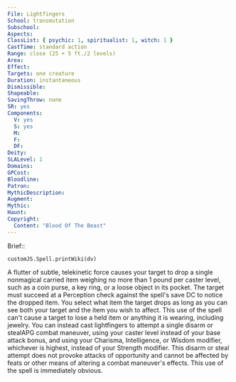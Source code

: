```yaml
---
File: Lightfingers
School: transmutation
Subschool: 
Aspects: 
ClassList: { psychic: 1, spiritualist: 1, witch: 1 }
CastTime: standard action
Range: close (25 + 5 ft./2 levels)
Area: 
Effect: 
Targets: one creature
Duration: instantaneous
Dismissible: 
Shapeable: 
SavingThrow: none
SR: yes
Components:
  V: yes
  S: yes
  M: 
  F: 
  DF: 
Deity: 
SLALevel: 1
Domains: 
GPCost: 
Bloodline: 
Patron: 
MythicDescription: 
Augment: 
Mythic: 
Haunt: 
Copyright:
  Content: "Blood Of The Beast"
---
```

Brief:: 

```dataviewjs
customJS.Spell.printWiki(dv)
```

A flutter of subtle, telekinetic force causes your target to drop a single nonmagical carried item weighing no more than 1 pound per caster level, such as a coin purse, a key ring, or a loose object in its pocket. The target must succeed at a Perception check against the spell's save DC to notice the dropped item. You select what item the target drops as long as you can see both your target and the item you wish to affect. This use of the spell can't cause a target to lose a held item or anything it is wearing, including jewelry.  You can instead cast lightfingers to attempt a single disarm or stealAPG combat maneuver, using your caster level instead of your base attack bonus, and using your Charisma, Intelligence, or Wisdom modifier, whichever is highest, instead of your Strength modifier. This disarm or steal attempt does not provoke attacks of opportunity and cannot be affected by feats or other means of altering a combat maneuver's effects. This use of the spell is immediately obvious.
